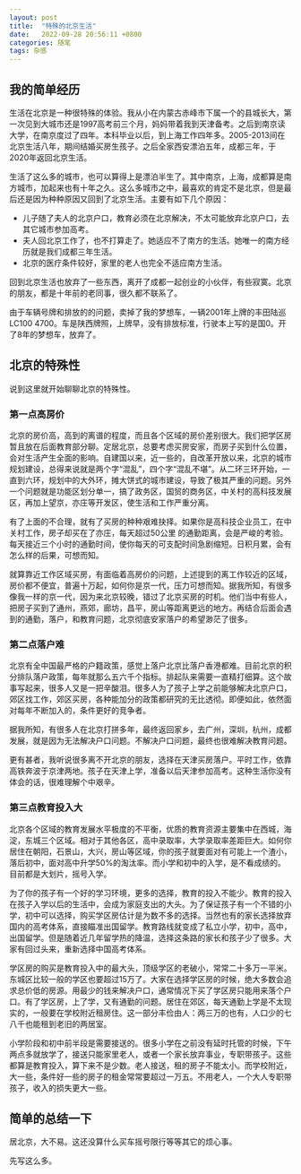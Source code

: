 ```yaml
---
layout: post
title:  "特殊的北京生活"
date:   2022-09-28 20:56:11 +0800
categories: 随笔
tags: 杂感
---
```


## 我的简单经历

生活在北京是一种很特殊的体验。我从小在内蒙古赤峰市下属一个的县城长大，第一次见到大城市还是1997高考前三个月，妈妈带着我到天津备考。之后到南京读大学，在南京度过了四年。本科毕业以后，到上海工作四年多。2005-2013间在北京生活八年，期间结婚买房生孩子。之后全家西安漂泊五年，成都三年，于2020年返回北京生活。

生活了这么多的城市，也可以算得上是漂泊半生了。其中南京，上海，成都算是南方城市，加起来也有十年之久。这么多城市之中，最喜欢的肯定不是北京，但是最后还是因为种种原因又回到了北京生活。主要有如下几个原因：
- 儿子随了夫人的北京户口，教育必须在北京解决，不太可能放弃北京户口，去其它城市参加高考。
- 夫人回北京工作了，也不打算走了。她适应不了南方的生活。她唯一的南方经历就是我们成都三年生活。
- 北京的医疗条件较好，家里的老人也完全不适应南方生活。

回到北京生活也放弃了一些东西，离开了成都一起创业的小伙伴，有些寂寞。北京的朋友，都是十年前的老同事，很久都不联系了。

由于车辆号牌和排放的的问题，卖掉了我的梦想车，一辆2001年上牌的丰田陆巡LC100 4700。车是陕西牌照，上牌早，没有排放标准，行驶本上写的是国0。开了8年的梦想车，放弃了。

## 北京的特殊性

说到这里就开始聊聊北京的特殊性。

### 第一点高房价

北京的房价高，高到的离谱的程度，而且各个区域的房价差别很大。我们把学区房暂且放在后面教育部分聊。定居北京，总要考虑买房安家，而房子买到什么位置，会对生活产生全面的影响。自建国以来，近一些的，自改革开放以来，北京的城市规划建设，总得来说就是两个字“混乱”，四个字“混乱不堪”。从二环三环开始，一直到六环，规划中的大外环，摊大饼式的城市建设，导致了极其严重的问题。另外一个问题就是功能区划分单一，搞了政务区，国贸的商务区，中关村的高科技发展区，再加上望京，亦庄等开发区，使生活和工作严重分离。

有了上面的不合理，就有了买房的种种艰难抉择。如果你是高科技企业员工，在中关村工作，房子却买在了亦庄，每天超过50公里
的通勤距离，会是严峻的考验。每天接近三个小时的通勤时间，使你每天的可支配时间急剧缩短。日积月累，会有怎么样的后果，可想而知。

就算靠近工作区域买房，有面临着高房价的问题，上述提到的离工作较近的区域，房价都不便宜，普遍十万起，如何你是京一代，压力可想而知。据我所知，有很多像我一样的京一代，因为来北京较晚，错过了北京买房的时机。他们当中有些人，把房子买到了通州，燕郊，廊坊，昌平，房山等距离更远的地方。再结合后面会遇到的通勤，落户，和教育问题，北京彻底安家落户的希望渺茫了很多。

### 第二点落户难

北京有全中国最严格的户籍政策，感觉上落户北京比落户香港都难。目前北京的积分排队落户政策，每年就那么五六千个指标。排起队来需要一直精打细算。这个故事写起来，很多人又是一把辛酸泪。很多人为了孩子上学之前能够解决北京户口，郊区找工作，郊区买房，各种能加分的政策都研究的无比透彻。即便如此，依然面对每年不断加入的，条件更好的竞争者。

据我所知，有很多人在北京打拼多年，最终返回家乡，去广州，深圳，杭州，成都发展，就是因为无法解决户口问题。不解决户口问题，最终也很难解决教育问题。

更有甚者，我听说很多离不开北京的朋友，选择在天津买房落户。平时工作，依靠高铁奔波于京津两地。孩子在天津上学，准备以后天津参加高考。这种生活你没有体会的话，很难理解个中艰辛。

### 第三点教育投入大

北京各个区域的教育发展水平极度的不平衡，优质的教育资源主要集中在西城，海淀，东城三个区域。相对于其他各区，高中录取率，大学录取率差距巨大。如何你居住在朝阳，石景山，大兴，房山等区域，你的孩子就要面对有可能上一个渣小，落后初中，面对高中升学50%的淘汰率。而小学和初中的入学，是不看成绩的。目前都是大划片，摇号入学。

为了你的孩子有一个好的学习环境，更多的选择，教育的投入不能少。教育的投入在孩子入学以后的生活中，会成为家庭支出的大头。为了保证孩子有一个不错的小学，初中可以选择，购买学区房估计是为数不多的选择。当然也有的家长选择放弃国内的高考体系，直接瞄准出国留学。教育路线就变成了私立小学，初中，高中，出国留学。但是随着近几年留学热的降温，选择这条路的家长和孩子少了很多。大家有回过头来，重新选择中国高考体系。

学区房的购买是教育投入中的最大头，顶级学区的老破小，常常二十多万一平米。东城区比较一般的学区也要超过15万了。大家在选择学区房的时候，绝大多数会追求总价低的房源。用最少的钱来解决户口，通常情况下买了学区房只能用来落个户口。有了学区房，上了学，又有通勤的问题。居住在郊区，每天通勤上学是不太现实的，一般要在学校附近租房住。这一部分丰俭由人：两三万的也有，人口少的七八千也能租到老旧的两居室。

小学阶段和初中前半段是需要接送的。很多小学在之前没有延时托管的时候，下午两点多就放学了，接送只能家里老人，或者一个家长放弃事业，专职带孩子。这些都算是教育投入，算下来不是少数。老人接送，租的房子不能太小。而学校附近，大一些，条件好一些的房子的租金常常要超过一万五。不用老人，一个大人专职带孩子，收入的损失更大一些。

## 简单的总结一下

居北京，大不易。这还没算什么买车摇号限行等等其它的烦心事。

先写这么多。